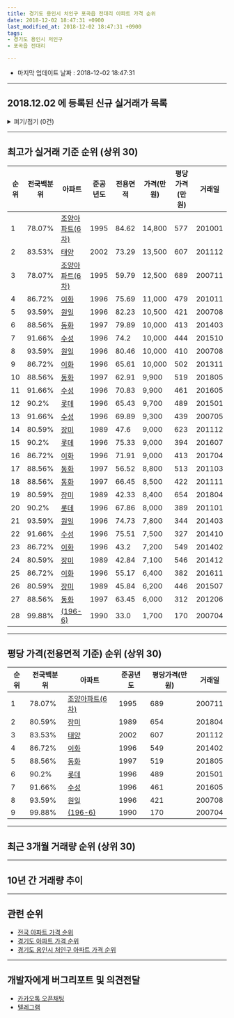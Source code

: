 ```yaml
---
title: 경기도 용인시 처인구 포곡읍 전대리 아파트 가격 순위
date: 2018-12-02 18:47:31 +0900
last_modified_at: 2018-12-02 18:47:31 +0900
tags:
- 경기도 용인시 처인구
- 포곡읍 전대리

---
```


* 마지막 업데이트 날짜 : 2018-12-02 18:47:31

---

## 2018.12.02 에 등록된 신규 실거래가 목록

<details>
<summary>펴기/접기 (0건)</summary>
<div markdown="1">

|아파트|전국백분위|준공년도|전용면적|가격(만원)|평당가격(만원)|거래일|
|---|---|---|---|---|---|---|
|없음|||||||


</div>
</details>

---

## 최고가 실거래 기준 순위 (상위 30)


|순위|전국백분위|아파트|준공년도|전용면적|가격(만원)|평당가격(만원)|거래일|
|---|---|---|---|---|---|---|---|
|1|78.07%|[조양아파트(6차)](https://search.naver.com/search.naver?query=%EA%B2%BD%EA%B8%B0%EB%8F%84+%EC%9A%A9%EC%9D%B8%EC%8B%9C+%EC%B2%98%EC%9D%B8%EA%B5%AC+%ED%8F%AC%EA%B3%A1%EC%9D%8D+%EC%A0%84%EB%8C%80%EB%A6%AC+%EC%A1%B0%EC%96%91%EC%95%84%ED%8C%8C%ED%8A%B8%286%EC%B0%A8%29)|1995|84.62|14,800|577|201001|
|2|83.53%|[태양](https://search.naver.com/search.naver?query=%EA%B2%BD%EA%B8%B0%EB%8F%84+%EC%9A%A9%EC%9D%B8%EC%8B%9C+%EC%B2%98%EC%9D%B8%EA%B5%AC+%ED%8F%AC%EA%B3%A1%EC%9D%8D+%EC%A0%84%EB%8C%80%EB%A6%AC+%ED%83%9C%EC%96%91)|2002|73.29|13,500|607|201112|
|3|78.07%|[조양아파트(6차)](https://search.naver.com/search.naver?query=%EA%B2%BD%EA%B8%B0%EB%8F%84+%EC%9A%A9%EC%9D%B8%EC%8B%9C+%EC%B2%98%EC%9D%B8%EA%B5%AC+%ED%8F%AC%EA%B3%A1%EC%9D%8D+%EC%A0%84%EB%8C%80%EB%A6%AC+%EC%A1%B0%EC%96%91%EC%95%84%ED%8C%8C%ED%8A%B8%286%EC%B0%A8%29)|1995|59.79|12,500|689|200711|
|4|86.72%|[이화](https://search.naver.com/search.naver?query=%EA%B2%BD%EA%B8%B0%EB%8F%84+%EC%9A%A9%EC%9D%B8%EC%8B%9C+%EC%B2%98%EC%9D%B8%EA%B5%AC+%ED%8F%AC%EA%B3%A1%EC%9D%8D+%EC%A0%84%EB%8C%80%EB%A6%AC+%EC%9D%B4%ED%99%94)|1996|75.69|11,000|479|201011|
|5|93.59%|[원일](https://search.naver.com/search.naver?query=%EA%B2%BD%EA%B8%B0%EB%8F%84+%EC%9A%A9%EC%9D%B8%EC%8B%9C+%EC%B2%98%EC%9D%B8%EA%B5%AC+%ED%8F%AC%EA%B3%A1%EC%9D%8D+%EC%A0%84%EB%8C%80%EB%A6%AC+%EC%9B%90%EC%9D%BC)|1996|82.23|10,500|421|200708|
|6|88.56%|[동화](https://search.naver.com/search.naver?query=%EA%B2%BD%EA%B8%B0%EB%8F%84+%EC%9A%A9%EC%9D%B8%EC%8B%9C+%EC%B2%98%EC%9D%B8%EA%B5%AC+%ED%8F%AC%EA%B3%A1%EC%9D%8D+%EC%A0%84%EB%8C%80%EB%A6%AC+%EB%8F%99%ED%99%94)|1997|79.89|10,000|413|201403|
|7|91.66%|[수성](https://search.naver.com/search.naver?query=%EA%B2%BD%EA%B8%B0%EB%8F%84+%EC%9A%A9%EC%9D%B8%EC%8B%9C+%EC%B2%98%EC%9D%B8%EA%B5%AC+%ED%8F%AC%EA%B3%A1%EC%9D%8D+%EC%A0%84%EB%8C%80%EB%A6%AC+%EC%88%98%EC%84%B1)|1996|74.2|10,000|444|201510|
|8|93.59%|[원일](https://search.naver.com/search.naver?query=%EA%B2%BD%EA%B8%B0%EB%8F%84+%EC%9A%A9%EC%9D%B8%EC%8B%9C+%EC%B2%98%EC%9D%B8%EA%B5%AC+%ED%8F%AC%EA%B3%A1%EC%9D%8D+%EC%A0%84%EB%8C%80%EB%A6%AC+%EC%9B%90%EC%9D%BC)|1996|80.46|10,000|410|200708|
|9|86.72%|[이화](https://search.naver.com/search.naver?query=%EA%B2%BD%EA%B8%B0%EB%8F%84+%EC%9A%A9%EC%9D%B8%EC%8B%9C+%EC%B2%98%EC%9D%B8%EA%B5%AC+%ED%8F%AC%EA%B3%A1%EC%9D%8D+%EC%A0%84%EB%8C%80%EB%A6%AC+%EC%9D%B4%ED%99%94)|1996|65.61|10,000|502|201311|
|10|88.56%|[동화](https://search.naver.com/search.naver?query=%EA%B2%BD%EA%B8%B0%EB%8F%84+%EC%9A%A9%EC%9D%B8%EC%8B%9C+%EC%B2%98%EC%9D%B8%EA%B5%AC+%ED%8F%AC%EA%B3%A1%EC%9D%8D+%EC%A0%84%EB%8C%80%EB%A6%AC+%EB%8F%99%ED%99%94)|1997|62.91|9,900|519|201805|
|11|91.66%|[수성](https://search.naver.com/search.naver?query=%EA%B2%BD%EA%B8%B0%EB%8F%84+%EC%9A%A9%EC%9D%B8%EC%8B%9C+%EC%B2%98%EC%9D%B8%EA%B5%AC+%ED%8F%AC%EA%B3%A1%EC%9D%8D+%EC%A0%84%EB%8C%80%EB%A6%AC+%EC%88%98%EC%84%B1)|1996|70.83|9,900|461|201605|
|12|90.2%|[롯데](https://search.naver.com/search.naver?query=%EA%B2%BD%EA%B8%B0%EB%8F%84+%EC%9A%A9%EC%9D%B8%EC%8B%9C+%EC%B2%98%EC%9D%B8%EA%B5%AC+%ED%8F%AC%EA%B3%A1%EC%9D%8D+%EC%A0%84%EB%8C%80%EB%A6%AC+%EB%A1%AF%EB%8D%B0)|1996|65.43|9,700|489|201501|
|13|91.66%|[수성](https://search.naver.com/search.naver?query=%EA%B2%BD%EA%B8%B0%EB%8F%84+%EC%9A%A9%EC%9D%B8%EC%8B%9C+%EC%B2%98%EC%9D%B8%EA%B5%AC+%ED%8F%AC%EA%B3%A1%EC%9D%8D+%EC%A0%84%EB%8C%80%EB%A6%AC+%EC%88%98%EC%84%B1)|1996|69.89|9,300|439|200705|
|14|80.59%|[장미](https://search.naver.com/search.naver?query=%EA%B2%BD%EA%B8%B0%EB%8F%84+%EC%9A%A9%EC%9D%B8%EC%8B%9C+%EC%B2%98%EC%9D%B8%EA%B5%AC+%ED%8F%AC%EA%B3%A1%EC%9D%8D+%EC%A0%84%EB%8C%80%EB%A6%AC+%EC%9E%A5%EB%AF%B8)|1989|47.6|9,000|623|201112|
|15|90.2%|[롯데](https://search.naver.com/search.naver?query=%EA%B2%BD%EA%B8%B0%EB%8F%84+%EC%9A%A9%EC%9D%B8%EC%8B%9C+%EC%B2%98%EC%9D%B8%EA%B5%AC+%ED%8F%AC%EA%B3%A1%EC%9D%8D+%EC%A0%84%EB%8C%80%EB%A6%AC+%EB%A1%AF%EB%8D%B0)|1996|75.33|9,000|394|201607|
|16|86.72%|[이화](https://search.naver.com/search.naver?query=%EA%B2%BD%EA%B8%B0%EB%8F%84+%EC%9A%A9%EC%9D%B8%EC%8B%9C+%EC%B2%98%EC%9D%B8%EA%B5%AC+%ED%8F%AC%EA%B3%A1%EC%9D%8D+%EC%A0%84%EB%8C%80%EB%A6%AC+%EC%9D%B4%ED%99%94)|1996|71.91|9,000|413|201704|
|17|88.56%|[동화](https://search.naver.com/search.naver?query=%EA%B2%BD%EA%B8%B0%EB%8F%84+%EC%9A%A9%EC%9D%B8%EC%8B%9C+%EC%B2%98%EC%9D%B8%EA%B5%AC+%ED%8F%AC%EA%B3%A1%EC%9D%8D+%EC%A0%84%EB%8C%80%EB%A6%AC+%EB%8F%99%ED%99%94)|1997|56.52|8,800|513|201103|
|18|88.56%|[동화](https://search.naver.com/search.naver?query=%EA%B2%BD%EA%B8%B0%EB%8F%84+%EC%9A%A9%EC%9D%B8%EC%8B%9C+%EC%B2%98%EC%9D%B8%EA%B5%AC+%ED%8F%AC%EA%B3%A1%EC%9D%8D+%EC%A0%84%EB%8C%80%EB%A6%AC+%EB%8F%99%ED%99%94)|1997|66.45|8,500|422|201111|
|19|80.59%|[장미](https://search.naver.com/search.naver?query=%EA%B2%BD%EA%B8%B0%EB%8F%84+%EC%9A%A9%EC%9D%B8%EC%8B%9C+%EC%B2%98%EC%9D%B8%EA%B5%AC+%ED%8F%AC%EA%B3%A1%EC%9D%8D+%EC%A0%84%EB%8C%80%EB%A6%AC+%EC%9E%A5%EB%AF%B8)|1989|42.33|8,400|654|201804|
|20|90.2%|[롯데](https://search.naver.com/search.naver?query=%EA%B2%BD%EA%B8%B0%EB%8F%84+%EC%9A%A9%EC%9D%B8%EC%8B%9C+%EC%B2%98%EC%9D%B8%EA%B5%AC+%ED%8F%AC%EA%B3%A1%EC%9D%8D+%EC%A0%84%EB%8C%80%EB%A6%AC+%EB%A1%AF%EB%8D%B0)|1996|67.86|8,000|389|201101|
|21|93.59%|[원일](https://search.naver.com/search.naver?query=%EA%B2%BD%EA%B8%B0%EB%8F%84+%EC%9A%A9%EC%9D%B8%EC%8B%9C+%EC%B2%98%EC%9D%B8%EA%B5%AC+%ED%8F%AC%EA%B3%A1%EC%9D%8D+%EC%A0%84%EB%8C%80%EB%A6%AC+%EC%9B%90%EC%9D%BC)|1996|74.73|7,800|344|201403|
|22|91.66%|[수성](https://search.naver.com/search.naver?query=%EA%B2%BD%EA%B8%B0%EB%8F%84+%EC%9A%A9%EC%9D%B8%EC%8B%9C+%EC%B2%98%EC%9D%B8%EA%B5%AC+%ED%8F%AC%EA%B3%A1%EC%9D%8D+%EC%A0%84%EB%8C%80%EB%A6%AC+%EC%88%98%EC%84%B1)|1996|75.51|7,500|327|201410|
|23|86.72%|[이화](https://search.naver.com/search.naver?query=%EA%B2%BD%EA%B8%B0%EB%8F%84+%EC%9A%A9%EC%9D%B8%EC%8B%9C+%EC%B2%98%EC%9D%B8%EA%B5%AC+%ED%8F%AC%EA%B3%A1%EC%9D%8D+%EC%A0%84%EB%8C%80%EB%A6%AC+%EC%9D%B4%ED%99%94)|1996|43.2|7,200|549|201402|
|24|80.59%|[장미](https://search.naver.com/search.naver?query=%EA%B2%BD%EA%B8%B0%EB%8F%84+%EC%9A%A9%EC%9D%B8%EC%8B%9C+%EC%B2%98%EC%9D%B8%EA%B5%AC+%ED%8F%AC%EA%B3%A1%EC%9D%8D+%EC%A0%84%EB%8C%80%EB%A6%AC+%EC%9E%A5%EB%AF%B8)|1989|42.84|7,100|546|201412|
|25|86.72%|[이화](https://search.naver.com/search.naver?query=%EA%B2%BD%EA%B8%B0%EB%8F%84+%EC%9A%A9%EC%9D%B8%EC%8B%9C+%EC%B2%98%EC%9D%B8%EA%B5%AC+%ED%8F%AC%EA%B3%A1%EC%9D%8D+%EC%A0%84%EB%8C%80%EB%A6%AC+%EC%9D%B4%ED%99%94)|1996|55.17|6,400|382|201611|
|26|80.59%|[장미](https://search.naver.com/search.naver?query=%EA%B2%BD%EA%B8%B0%EB%8F%84+%EC%9A%A9%EC%9D%B8%EC%8B%9C+%EC%B2%98%EC%9D%B8%EA%B5%AC+%ED%8F%AC%EA%B3%A1%EC%9D%8D+%EC%A0%84%EB%8C%80%EB%A6%AC+%EC%9E%A5%EB%AF%B8)|1989|45.84|6,200|446|201507|
|27|88.56%|[동화](https://search.naver.com/search.naver?query=%EA%B2%BD%EA%B8%B0%EB%8F%84+%EC%9A%A9%EC%9D%B8%EC%8B%9C+%EC%B2%98%EC%9D%B8%EA%B5%AC+%ED%8F%AC%EA%B3%A1%EC%9D%8D+%EC%A0%84%EB%8C%80%EB%A6%AC+%EB%8F%99%ED%99%94)|1997|63.45|6,000|312|201206|
|28|99.88%|[(196-6)](https://search.naver.com/search.naver?query=%EA%B2%BD%EA%B8%B0%EB%8F%84+%EC%9A%A9%EC%9D%B8%EC%8B%9C+%EC%B2%98%EC%9D%B8%EA%B5%AC+%ED%8F%AC%EA%B3%A1%EC%9D%8D+%EC%A0%84%EB%8C%80%EB%A6%AC+%28196-6%29)|1990|33.0|1,700|170|200704|


---

## 평당 가격(전용면적 기준) 순위 (상위 30)


|순위|전국백분위|아파트|준공년도|평당가격(만원)|거래일|
|---|---|---|---|---|---|
|1|78.07%|[조양아파트(6차)](https://search.naver.com/search.naver?query=%EA%B2%BD%EA%B8%B0%EB%8F%84+%EC%9A%A9%EC%9D%B8%EC%8B%9C+%EC%B2%98%EC%9D%B8%EA%B5%AC+%ED%8F%AC%EA%B3%A1%EC%9D%8D+%EC%A0%84%EB%8C%80%EB%A6%AC+%EC%A1%B0%EC%96%91%EC%95%84%ED%8C%8C%ED%8A%B8%286%EC%B0%A8%29)|1995|689|200711|
|2|80.59%|[장미](https://search.naver.com/search.naver?query=%EA%B2%BD%EA%B8%B0%EB%8F%84+%EC%9A%A9%EC%9D%B8%EC%8B%9C+%EC%B2%98%EC%9D%B8%EA%B5%AC+%ED%8F%AC%EA%B3%A1%EC%9D%8D+%EC%A0%84%EB%8C%80%EB%A6%AC+%EC%9E%A5%EB%AF%B8)|1989|654|201804|
|3|83.53%|[태양](https://search.naver.com/search.naver?query=%EA%B2%BD%EA%B8%B0%EB%8F%84+%EC%9A%A9%EC%9D%B8%EC%8B%9C+%EC%B2%98%EC%9D%B8%EA%B5%AC+%ED%8F%AC%EA%B3%A1%EC%9D%8D+%EC%A0%84%EB%8C%80%EB%A6%AC+%ED%83%9C%EC%96%91)|2002|607|201112|
|4|86.72%|[이화](https://search.naver.com/search.naver?query=%EA%B2%BD%EA%B8%B0%EB%8F%84+%EC%9A%A9%EC%9D%B8%EC%8B%9C+%EC%B2%98%EC%9D%B8%EA%B5%AC+%ED%8F%AC%EA%B3%A1%EC%9D%8D+%EC%A0%84%EB%8C%80%EB%A6%AC+%EC%9D%B4%ED%99%94)|1996|549|201402|
|5|88.56%|[동화](https://search.naver.com/search.naver?query=%EA%B2%BD%EA%B8%B0%EB%8F%84+%EC%9A%A9%EC%9D%B8%EC%8B%9C+%EC%B2%98%EC%9D%B8%EA%B5%AC+%ED%8F%AC%EA%B3%A1%EC%9D%8D+%EC%A0%84%EB%8C%80%EB%A6%AC+%EB%8F%99%ED%99%94)|1997|519|201805|
|6|90.2%|[롯데](https://search.naver.com/search.naver?query=%EA%B2%BD%EA%B8%B0%EB%8F%84+%EC%9A%A9%EC%9D%B8%EC%8B%9C+%EC%B2%98%EC%9D%B8%EA%B5%AC+%ED%8F%AC%EA%B3%A1%EC%9D%8D+%EC%A0%84%EB%8C%80%EB%A6%AC+%EB%A1%AF%EB%8D%B0)|1996|489|201501|
|7|91.66%|[수성](https://search.naver.com/search.naver?query=%EA%B2%BD%EA%B8%B0%EB%8F%84+%EC%9A%A9%EC%9D%B8%EC%8B%9C+%EC%B2%98%EC%9D%B8%EA%B5%AC+%ED%8F%AC%EA%B3%A1%EC%9D%8D+%EC%A0%84%EB%8C%80%EB%A6%AC+%EC%88%98%EC%84%B1)|1996|461|201605|
|8|93.59%|[원일](https://search.naver.com/search.naver?query=%EA%B2%BD%EA%B8%B0%EB%8F%84+%EC%9A%A9%EC%9D%B8%EC%8B%9C+%EC%B2%98%EC%9D%B8%EA%B5%AC+%ED%8F%AC%EA%B3%A1%EC%9D%8D+%EC%A0%84%EB%8C%80%EB%A6%AC+%EC%9B%90%EC%9D%BC)|1996|421|200708|
|9|99.88%|[(196-6)](https://search.naver.com/search.naver?query=%EA%B2%BD%EA%B8%B0%EB%8F%84+%EC%9A%A9%EC%9D%B8%EC%8B%9C+%EC%B2%98%EC%9D%B8%EA%B5%AC+%ED%8F%AC%EA%B3%A1%EC%9D%8D+%EC%A0%84%EB%8C%80%EB%A6%AC+%28196-6%29)|1990|170|200704|


---

## 최근 3개월 거래량 순위 (상위 30)


<div style="width:100%;">
    <canvas id="deal_count_ranking" height="250"></canvas>
</div>


<script>
new Chart(document.getElementById("deal_count_ranking"), {
    type: 'horizontalBar',
    data: {
        labels: ['조양아파트(6차)'],
        datasets: [{
            label: '실거래 수',
            data: [1],
            borderColor: "rgba(255, 0, 128, 1)",
            backgroundColor: "rgba(255, 0, 128, 0.5)",
            fill: false,
        }]
    },
    options: {
        responsive: true,
        title: {
            display: true,
            text: '최근 3개월 거래량 순위'
        },
        tooltips: {
            mode: 'index',
            intersect: false,
            callbacks: {
                title: function(tooltipItems, data) {
                    return "실거래 수:";
                },
                label: function(tooltipItem, data) {
                    return data.labels[tooltipItem.index] + ": " + tooltipItem.xLabel;
                }
            }
        },
        hover: {
            mode: 'nearest',
            intersect: true
        },
        scales: {
            xAxes: [{
                display: true,
                scaleLabel: {
                    display: true,
                    labelString: '실거래 수'
                },
                ticks: {
                    suggestedMin: 0,
                }
            }],
            yAxes: [{
                display: true,
                ticks: {
                    autoSkip: false,
                    callback: function(value, index, values) {
                        if (value.length > 15)
                            return value.substr(0, 13) + "...";
                        else
                            return value;
                    }
                },
                scaleLabel: {
                    display: false,
                }
            }]
        }
    }
});

</script>


---

## 10년 간 거래량 추이


<div style="width:100%;">
    <canvas id="deal_progress" height="250"></canvas>
</div>

<script>
new Chart(document.getElementById("deal_progress"), {
    type: 'line',
    data: {
        labels: ['200812','200901','200902','200903','200904','200905','200906','200907','200908','200909','200910','200911','200912','201001','201002','201003','201004','201005','201006','201007','201008','201009','201010','201011','201012','201101','201102','201103','201104','201105','201106','201107','201108','201109','201110','201111','201112','201201','201202','201203','201204','201205','201206','201207','201208','201209','201210','201211','201212','201301','201302','201303','201304','201305','201306','201307','201308','201309','201310','201311','201312','201401','201402','201403','201404','201405','201406','201407','201408','201409','201410','201411','201412','201501','201502','201503','201504','201505','201506','201507','201508','201509','201510','201511','201512','201601','201602','201603','201604','201605','201606','201607','201608','201609','201610','201611','201612','201701','201702','201703','201704','201705','201706','201707','201708','201709','201710','201711','201712','201801','201802','201803','201804','201805','201806','201807','201808','201809','201810','201811','201812'],
        datasets: [{
            label: '실거래 수',
            pointRadius: 1,
            data: [0, 0, 1, 1, 1, 0, 0, 1, 2, 2, 1, 0, 1, 2, 0, 1, 1, 1, 0, 0, 0, 0, 0, 1, 1, 2, 0, 2, 0, 1, 3, 0, 0, 0, 0, 2, 2, 2, 1, 1, 1, 0, 1, 1, 0, 0, 3, 0, 0, 0, 0, 0, 0, 3, 3, 3, 0, 0, 0, 2, 0, 1, 1, 3, 0, 0, 0, 1, 2, 1, 1, 1, 1, 3, 1, 1, 0, 0, 1, 5, 3, 0, 5, 0, 0, 2, 0, 1, 2, 2, 1, 2, 1, 0, 0, 2, 0, 0, 1, 1, 1, 0, 1, 2, 0, 2, 1, 0, 0, 2, 2, 3, 1, 3, 0, 3, 0, 1, 1, 0, 0],
            borderColor: "rgba(255, 201, 14, 1)",
            backgroundColor: "rgba(255, 201, 14, 0.5)",
            fill: true,
        }]
    },
    options: {
        responsive: true,
        title: {
            display: true,
            text: '10년간 거래량 추이'
        },
        tooltips: {
            mode: 'index',
            intersect: false,
        },
        hover: {
            mode: 'nearest',
            intersect: true
        },
        scales: {
            xAxes: [{
                display: true,
                scaleLabel: {
                    display: true,
                    labelString: '년/월'
                }
            }],
            yAxes: [{
                display: true,
                ticks: {
                    suggestedMin: 0,
                },
                scaleLabel: {
                    display: true,
                    labelString: '실거래 수'
                }
            }]
        }
    }
});

</script>


---

## 관련 순위

- [전국 아파트 가격 순위](https://inasie.github.io/apt-ranking/전국)
- [경기도 아파트 가격 순위](https://inasie.github.io/apt-ranking/경기도)
- [경기도 용인시 처인구 아파트 가격 순위](https://inasie.github.io/apt-ranking/경기도-용인시-처인구)


---

## 개발자에게 버그리포트 및 의견전달

- [카카오톡 오픈채팅](https://open.kakao.com/o/gLJUAP4)
- [텔레그램](https://t.me/inasie)

